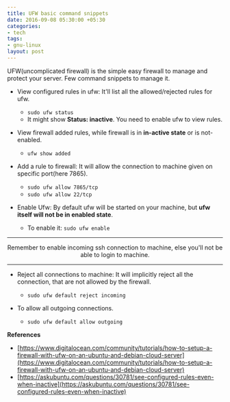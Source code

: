 ```yaml
---
title: UFW basic command snippets
date: 2016-09-08 05:30:00 +05:30
categories:
- tech
tags:
- gnu-linux
layout: post
---
```


UFW(uncomplicated firewall) is the simple easy firewall to manage and protect your server. Few command snippets to manage it.

* View configured rules in ufw: It'll list all the allowed/rejected rules for ufw.
    * `sudo ufw status`
    * It might show **Status: inactive**. You need to enable ufw to view rules.

* View firewall added rules, while firewall is in **in-active state** or is not-enabled.
    * `ufw show added`

* Add a rule to firewall: It will allow the connection to machine given on specific port(here 7865).
    * `sudo ufw allow 7865/tcp`
    * `sudo ufw allow 22/tcp`

* Enable Ufw: By default ufw will be started on your machine, but **ufw itself will not be in enabled state**.
    * To enable it: `sudo ufw enable`

<hr/>
 <center>Remember to enable incoming ssh connection to machine, else you'll not be able to login to machine.</center>
 <hr/>

* Reject all connections to machine: It will implicitly reject all the connection, that are not allowed by the firewall.
    * `sudo ufw default reject incoming`

* To allow all outgoing connections. 
    * `sudo ufw default allow outgoing`


**References**

* [https://www.digitalocean.com/community/tutorials/how-to-setup-a-firewall-with-ufw-on-an-ubuntu-and-debian-cloud-server](https://www.digitalocean.com/community/tutorials/how-to-setup-a-firewall-with-ufw-on-an-ubuntu-and-debian-cloud-server)
* [https://askubuntu.com/questions/30781/see-configured-rules-even-when-inactive](https://askubuntu.com/questions/30781/see-configured-rules-even-when-inactive)
